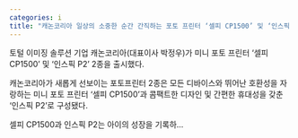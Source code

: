 ```yaml
---
categories: i
title: "캐논코리아 일상의 소중한 순간 간직하는 포토 프린터 ‘셀피 CP1500’ 및 ‘인스픽 P2’ 2종 출시"
---
```

토털 이미징 솔루션 기업 캐논코리아(대표이사 박정우)가 미니 포토 프린터 ‘셀피 CP1500’ 및 ‘인스픽 P2’ 2종을 출시했다.

캐논코리아가 새롭게 선보이는 포토프린터 2종은 모든 디바이스와 뛰어난 호환성을 자랑하는 미니 포토 프린터 ‘셀피 CP1500’과 콤팩트한 디자인 및 간편한 휴대성을 갖춘 ‘인스픽 P2’로 구성됐다.

셀피 CP1500과 인스픽 P2는 아이의 성장을 기록하...